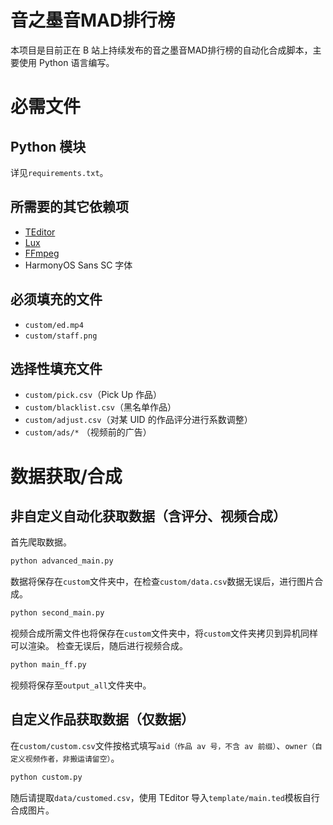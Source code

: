 # 音之墨音MAD排行榜

本项目是目前正在 B 站上持续发布的音之墨音MAD排行榜的自动化合成脚本，主要使用 Python 语言编写。

# 必需文件

## Python 模块

详见`requirements.txt`。

## 所需要的其它依赖项

* [TEditor](https://github.com/SkiTiSu/TEditor)
* [Lux](https://github.com/iawia002/lux)
* [FFmpeg](https://github.com/FFmpeg/FFmpeg)
* HarmonyOS Sans SC 字体

## 必须填充的文件

* `custom/ed.mp4`
* `custom/staff.png`

## 选择性填充文件

* `custom/pick.csv`（Pick Up 作品）
* `custom/blacklist.csv`（黑名单作品）
* `custom/adjust.csv`（对某 UID 的作品评分进行系数调整）
* `custom/ads/*` （视频前的广告）

# 数据获取/合成

## 非自定义自动化获取数据（含评分、视频合成）
首先爬取数据。

```bash
python advanced_main.py
```

数据将保存在`custom`文件夹中，在检查`custom/data.csv`数据无误后，进行图片合成。

```bash
python second_main.py
```

视频合成所需文件也将保存在`custom`文件夹中，将`custom`文件夹拷贝到异机同样可以渲染。
检查无误后，随后进行视频合成。

```bash
python main_ff.py
```

视频将保存至`output_all`文件夹中。

## 自定义作品获取数据（仅数据）
在`custom/custom.csv`文件按格式填写`aid（作品 av 号，不含 av 前缀）`、`owner（自定义视频作者，非搬运请留空）`。

```bash
python custom.py
```

随后请提取`data/customed.csv`，使用 TEditor 导入`template/main.ted`模板自行合成图片。
